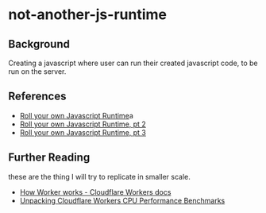 # not-another-js-runtime

## Background

Creating a javascript where user can run their created javascript code, to be run on the server.

## References

- [Roll your own Javascript Runtime](https://deno.com/blog/roll-your-own-javascript-runtime)a
- [Roll your own Javascript Runtime, pt 2](https://deno.com/blog/roll-your-own-javascript-runtime-pt2)
- [Roll your own Javascript Runtime, pt 3](https://deno.com/blog/roll-your-own-javascript-runtime-pt3)

## Further Reading

these are the thing I will try to replicate in smaller scale.

- [How Worker works - Cloudflare Workers docs](https://developers.cloudflare.com/workers/reference/how-workers-works/)
- [Unpacking Cloudflare Workers CPU Performance Benchmarks](https://blog.cloudflare.com/unpacking-cloudflare-workers-cpu-performance-benchmarks/)


  
